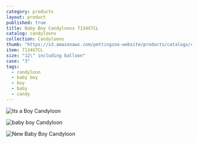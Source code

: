 ```yaml
---
category: products
layout: product
published: true
title: Baby Boy Candyloons 7134X7CL
catalog: candyloons
collection: Candyloons
thumb: "https://s3.amazonaws.com/pettingzoo-website/products/catalogs/candyloon/Product+Images/babyBoyAsst.jpg"
item: 7134X7CL
size: "12\" including balloon"
case: "3"
tags: 
  - candyloon
  - baby boy
  - boy
  - baby
  - candy
---
```


![Its a Boy Candyloon](https://s3.amazonaws.com/pettingzoo-website/products/catalogs/candyloon/Product+Images/Balloon_Candy_its_A_Boy.jpg)

![baby boy Candyloon](https://s3.amazonaws.com/pettingzoo-website/products/catalogs/candyloon/Product+Images/Balloon_Candy_A_baby_boy.jpg)

![New Baby Boy Candyloon](https://s3.amazonaws.com/pettingzoo-website/products/catalogs/candyloon/Product+Images/Balloon_Candy_Congrats.jpg)